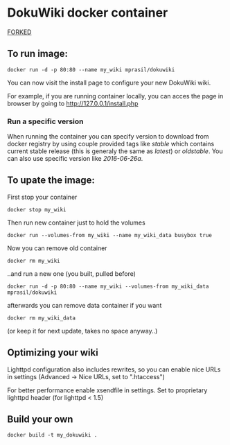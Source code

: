 DokuWiki docker container
=========================

[FORKED](https://bitbucket.org/mprasil/docker_dokuwiki/src/2045ba7e5026?at=master)

To run image:
-------------

	docker run -d -p 80:80 --name my_wiki mprasil/dokuwiki 

You can now visit the install page to configure your new DokuWiki wiki.

For example, if you are running container locally, you can acces the page 
in browser by going to http://127.0.0.1/install.php

### Run a specific version ###

When running the container you can specify version to download from docker registry by using couple provided tags like *stable* which contains current stable release (this is generaly the same as *latest*) or *oldstable*. You can also use specific version like *2016-06-26a*.


To upate the image:
-------------------

First stop your container

	docker stop my_wiki

Then run new container just to hold the volumes

	docker run --volumes-from my_wiki --name my_wiki_data busybox true

Now you can remove old container

	docker rm my_wiki

..and run a new one (you built, pulled before)

	docker run -d -p 80:80 --name my_wiki --volumes-from my_wiki_data mprasil/dokuwiki 

afterwards you can remove data container if you want

	docker rm my_wiki_data

(or keep it for next update, takes no space anyway..)

Optimizing your wiki
--------------------

Lighttpd configuration also includes rewrites, so you can enable 
nice URLs in settings (Advanced -> Nice URLs, set to ".htaccess")

For better performance enable xsendfile in settings.
Set to proprietary lighttpd header (for lighttpd < 1.5)

Build your own
--------------

	docker build -t my_dokuwiki .
